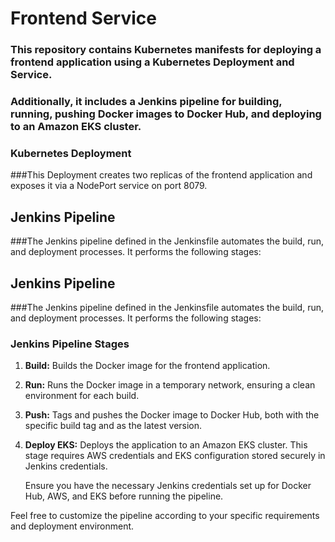# Frontend Service
### This repository contains Kubernetes manifests for deploying a frontend application using a Kubernetes Deployment and Service. 
### Additionally, it includes a Jenkins pipeline for building, running, pushing Docker images to Docker Hub, and deploying to an Amazon EKS cluster.
### Kubernetes Deployment
###This Deployment creates two replicas of the frontend application and exposes it via a NodePort service on port 8079.
## Jenkins Pipeline
###The Jenkins pipeline defined in the Jenkinsfile automates the build, run, and deployment processes. It performs the following stages:

## Jenkins Pipeline
###The Jenkins pipeline defined in the Jenkinsfile automates the build, run, and deployment processes. It performs the following stages:
### Jenkins Pipeline Stages

1. **Build:**
   Builds the Docker image for the frontend application.

2. **Run:**
   Runs the Docker image in a temporary network, ensuring a clean environment for each build.

3. **Push:**
   Tags and pushes the Docker image to Docker Hub, both with the specific build tag and as the latest version.

4. **Deploy EKS:**
   Deploys the application to an Amazon EKS cluster. This stage requires AWS credentials and EKS configuration stored securely in Jenkins credentials.

   Ensure you have the necessary Jenkins credentials set up for Docker Hub, AWS, and EKS before running the pipeline.

Feel free to customize the pipeline according to your specific requirements and deployment environment.



